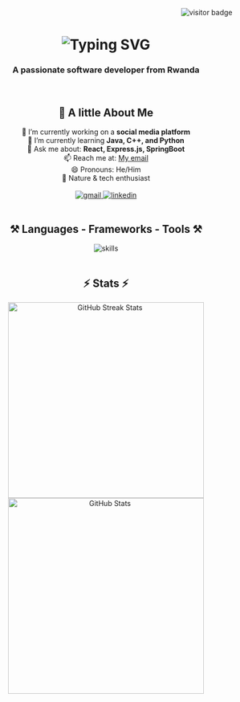<p align="right">
  <img src="https://visitor-badge.laobi.icu/badge?page_id=Goal651.Goal651" alt="visitor badge" />
</p>

<h1 align="center">
  <img src="https://readme-typing-svg.herokuapp.com/?font=Righteous&size=35&center=true&vCenter=true&width=500&height=70&duration=4000&lines=Hey,+I'm+Wigo+the+Hacker!+👋" alt="Typing SVG" />
</h1>

<h3 align="center" color="purple">A passionate software developer from Rwanda</h3>

<br/>

<div align="center">

  <h2>🌟 A little About Me</h2>
 🔭 I’m currently working on a <b>social media platform</b><br/>
 🌱 I’m currently learning <b>Java, C++, and Python</b><br/>
 💬 Ask me about: <b>React, Express.js, SpringBoot</b><br/>
 📫 Reach me at: <a href="mailto:wigothehacker@gmail.com">My email</a><br/>
 😄 Pronouns: He/Him<br/>
 🌿 Nature & tech enthusiast
</div>

<br/>

<div align="center"> 
  <a href="mailto:wigothehacker@gmail.com">
    <img src="https://img.shields.io/badge/Gmail-333333?style=for-the-badge&logo=gmail&logoColor=red" alt="gmail" />
  </a>
  <a href="https://www.linkedin.com/in/a" target="_blank">
    <img src="https://img.shields.io/badge/LinkedIn-0077B5?style=for-the-badge&logo=linkedin&logoColor=white" alt="linkedin" />
  </a>
</div>

<br/>

<h2 align="center">⚒️ Languages - Frameworks - Tools ⚒️</h2>

<div align="center">
  <img src="https://skillicons.dev/icons?i=java,spring,typescript,cpp,python,bash,powershell,react,php,nextjs,tailwind,nodejs,mysql,mongodb,sqlite,vscode,git,github,linux,windows" alt="skills" />
</div>

<br/>


<h2 align="center">⚡ Stats ⚡</h2>

<div align="center">
  <img width="390" src="https://github-readme-streak-stats.herokuapp.com/?user=Goal651&count_private=true&theme=react&border_radius=10" alt="GitHub Streak Stats" />
<br/>
  <img width="390" src="https://github-readme-stats.vercel.app/api?username=Goal651&count_private=true&show_icons=true&theme=react&rank_icon=github&border_radius=10" alt="GitHub Stats" />
</div>
